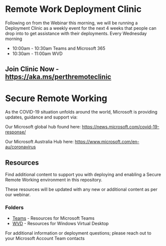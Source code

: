 # Remote Work Deployment Clinic

Following on from the Webinar this morning, we will be running a Deployment Clinic as a weekly event for the next 4 weeks that people can drop into to get assistance with their deployments.
Every Wednesday morning
* 10:00am - 10:30am Teams and Microsoft 365
* 10:30am - 11:00am WVD

## Join Clinic Now - https://aka.ms/perthremoteclinic

# Secure Remote Working

As the COVID-19 situation unfolds around the world, Microsoft is providing updates, guidance and support via: 

Our Microsoft global hub found here: https://news.microsoft.com/covid-19-response/ 

Our Microsoft Australia Hub here: https://www.microsoft.com/en-au/coronavirus

## Resources
Find additional content to support you with deploying and enabling a Secure Remote Working environment in this repository. 

These resources will be updated with any new or additional content as per our webinar.

### Folders
*  [Teams](Teams)  - Resources for Microsoft Teams
*  [WVD](WVD)    - Resources for Windows Virtual Desktop

For additional information or deployment questions; please reach out to your Microsoft Account Team contacts
